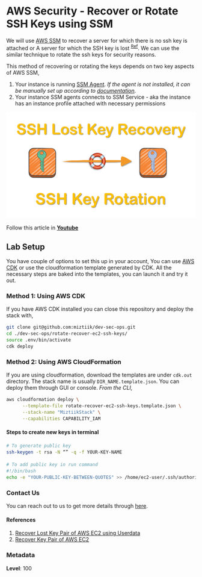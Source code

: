 # AWS Security - Recover or Rotate SSH Keys using SSM

  We will use [AWS SSM](https://www.youtube.com/watch?v=5JnOVMb4lTs) to recover a server for which there is no ssh key is attached or A server for which the SSH key is lost <sup>[Ref](#References)</sup>.  We can use the similar technique to rotate the ssh keys for security reasons.

  This method of recovering or rotating the keys depends on two key aspects of AWS SSM,
  
  1. Your instance is running [SSM Agent](https://github.com/miztiik/AWS-Demos/tree/master/How-To/setup-ssm-hybrid-environment#install-ssm-client-on-on-prem-servers). _If the agent is not installed, it can be manually set up according to [documentation](https://docs.aws.amazon.com/systems-manager/latest/userguide/sysman-manual-agent-install.html)_.
  1. Your instance SSM agents connects to SSM Service - aka the instance has an instance profile attached with necessary permissions
  
  ![Recover or Rotate SSH Keys using SSM](images/setup-ssh-key-recovery-using-userdata-valaxy-00.png)

  Follow this article in **[Youtube](https://www.youtube.com/c/ValaxyTechnologies)**

## Lab Setup

  You have couple of options to set this up in your account, You can use [AWS CDK](https://www.youtube.com/watch?v=MKwxpszw0Rc) or use the cloudformation template generated by CDK. All the necessary steps are baked into the templates, you can launch it and try it out.

### Method 1: Using AWS CDK

  If you have AWS CDK installed you can close this repository and deploy the stack with,

  ```sh
  git clone git@github.com:miztiik/dev-sec-ops.git
  cd ./dev-sec-ops/rotate-recover-ec2-ssh-keys/
  source .env/bin/activate
  cdk deploy
  ```

### Method 2: Using AWS CloudFormation

  If you are using cloudformation, download the templates are under `cdk.out` directory. The stack name is usually `DIR_NAME.template.json`. You can deploy them through GUI or console.
  _From the CLI,_

  ```sh
  aws cloudformation deploy \
        --template-file rotate-recover-ec2-ssh-keys.template.json \
        --stack-name "MiztiikStack" \
        --capabilities CAPABILITY_IAM
  ```

#### Steps to create new keys in terminal

  ```sh
  # To generate public key
  ssh-keygen -t rsa -N “” -q -f YOUR-KEY-NAME

  # To add public key in run command
  #!/bin/bash
  echo -e "YOUR-PUBLIC-KEY-BETWEEN-QUOTES" >> /home/ec2-user/.ssh/authorized_keys
  ```

### Contact Us

You can reach out to us to get more details through [here](https://youtube.com/c/valaxytechnologies/about).

#### References

1. [Recover Lost Key Pair of AWS EC2 using Userdata](https://www.youtube.com/watch?v=Bqt538HRsws)
1. [Recover Key Pair of AWS EC2](https://www.youtube.com/watch?v=5btWXn4yWzQ)

### Metadata

**Level**: 100
